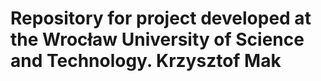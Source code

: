 # Repository for project developed at the Wrocław University of Science and Technology. Krzysztof Mak
